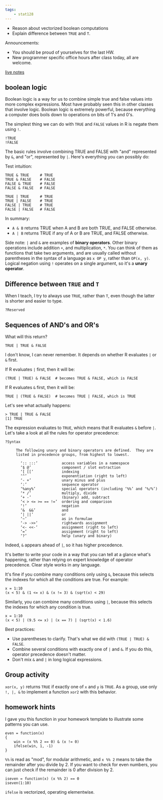 ```yaml
---
tags:
    - stat128
---
```


- Reason about vectorized boolean computations
- Explain difference between `TRUE` and `T`.

Announcements:

- You should be proud of yourselves for the last HW.
- New programmer specific office hours after class today, all are welcome.

[live notes](https://github.com/clarkfitzg/stat128/blob/master/2020-09-25.Rmd)


## boolean logic

Boolean logic is a way for us to combine simple true and false values into more complex expressions.
Most have probably seen this in other classes that involve logic.
Boolean logic is extremely powerful, because everything a computer does boils down to operations on bits of 1's and 0's.

The simplest thing we can do with `TRUE` and `FALSE` values in R is negate them using `!`.

```{r}
!TRUE
!FALSE
```


The basic rules involve combining TRUE and FALSE with "and" represented by `&`, and "or", represented by `|`.
Here's everything you can possibly do:

Test intuition:

```{r}
TRUE & TRUE     # TRUE
TRUE & FALSE    # FALSE
FALSE & TRUE    # FALSE
FALSE & FALSE   # FALSE

TRUE | TRUE     # TRUE
TRUE | FALSE    # TRUE
FALSE | TRUE    # TRUE
FALSE | FALSE   # FALSE
```

In summary:
- `A & B` returns TRUE when A and B are both TRUE, and FALSE otherwise.
- `A | B` returns TRUE if any of A or B are TRUE, and FALSE otherwise.

Side note:
`|` and `&` are examples of __binary operators__.
Other binary operations include addition `+`, and multiplication, `*`.
You can think of them as functions that take two arguments, and are usually called without parentheses in the syntax of a language as `x OP y`, rather than `OP(x, y)`.
Logical negation using `!` operates on a single argument, so it's a __unary operator__.


## Difference between `TRUE` and `T`

When I teach, I try to always use `TRUE`, rather than `T`, even though the latter is shorter and easier to type.

```{r}
?Reserved
```



## Sequences of AND's and OR's

What will this return?

```{r}
TRUE | TRUE & FALSE
```

I don't know, I can never remember.
It depends on whether R evaluates `|` or `&` first.

If R evaluates `|` first, then it will be:
```{r}
(TRUE | TRUE) & FALSE  # becomes TRUE & FALSE, which is FALSE
```

If R evaluates `&` first, then it will be:
```{r}
TRUE | (TRUE & FALSE)  # becomes TRUE | FALSE, which is TRUE
```

Let's see what actually happens:

```{r}
> TRUE | TRUE & FALSE
[1] TRUE
```

The expression evaluates to `TRUE`, which means that R evaluates `&` before `|`.
Let's take a look at all the rules for operator precedence:

```{r}
?Syntax

     The following unary and binary operators are defined.  They are
     listed in precedence groups, from highest to lowest.

       ‘:: :::’           access variables in a namespace
       ‘$ @’              component / slot extraction
       ‘[ [[’             indexing
       ‘^’                exponentiation (right to left)
       ‘- +’              unary minus and plus
       ‘:’                sequence operator
       ‘%any%’            special operators (including ‘%%’ and ‘%/%’)
       ‘* /’              multiply, divide
       ‘+ -’              (binary) add, subtract
       ‘< > <= >= == !=’  ordering and comparison
       ‘!’                negation
       ‘&  &&’            and
       ‘| ||’             or
       ‘~’                as in formulae
       ‘-> ->>’           rightwards assignment
       ‘<- <<-’           assignment (right to left)
       ‘=’                assignment (right to left)
       ‘?’                help (unary and binary)
```

Indeed, `&` appears ahead of `|`, so it has higher precedence.

It's better to write your code in a way that you can tell at a glance what's happening, rather than relying on expert knowledge of operator precedence.
Clear style works in any language.

It's fine if you combine many conditions only using `&`, because this selects the indexes for which all the conditions are true.
For example:

```{r}
x = 1:10
(x < 5) & (1 <= x) & (x != 3) & (sqrt(x) < 29)
```

Similarly, you can combine many conditions using `|`, because this selects the indexes for which any condition is true.

```{r}
x = 1:10
(x < 5) | (9.5 <= x) | (x == 7) | (sqrt(x) < 1.6)
```

Best practices:

- Use parentheses to clarify.
    That's what we did with `(TRUE | TRUE) & FALSE`.
- Combine several conditions with exactly one of `|` and `&`.
    If you do this, operator precedence doesn't matter.
- Don't mix `&` and `|` in long logical expressions.


## Group activity

`xor(x, y)` returns `TRUE` if exactly one of `x` and `y` is `TRUE`.
As a group, use only `!, |, &` to implement a function `xor2` with this behavior.


## homework hints

I gave you this function in your homework template to illustrate some patterns you can use.

```{r}
even = function(x)
{
    win = (x %% 2 == 0) & (x != 0)
    ifelse(win, 1, -1)
}
```

`%%` is read as "mod", for modular arithmetic, and `x %% 2` means to take the remainder after you divide by 2.
If you want to check for even numbers, you can just check if the remainder is 0 after division by 2.

```{r}
iseven = function(x) (x %% 2) == 0
iseven(1:10)
```

`ifelse` is vectorized, operating elementwise.
